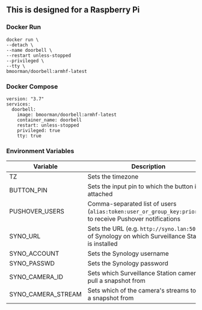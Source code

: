 ## This is designed for a Raspberry Pi

### Docker Run
```
docker run \
--detach \
--name doorbell \
--restart unless-stopped
--privileged \
--tty \
bmoorman/doorbell:armhf-latest
```

### Docker Compose
```
version: "3.7"
services:
  doorbell:
    image: bmoorman/doorbell:armhf-latest
    container_name: doorbell
    restart: unless-stopped
    privileged: true
    tty: true
```

### Environment Variables
|Variable|Description|Default|
|--------|-----------|-------|
|TZ|Sets the timezone|`America/Denver`|
|BUTTON_PIN|Sets the input pin to which the button is attached|`<empty>`|
|PUSHOVER_USERS|Comma-separated list of users (`alias:token:user_or_group_key:priority`) to receive Pushover notifications|`<empty>`|
|SYNO_URL|Sets the URL (e.g. `http://syno.lan:5000`) of Synology on which Surveillance Station is installed|`<empty>`|
|SYNO_ACCOUNT|Sets the Synology username|`<empty>`|
|SYNO_PASSWD|Sets the Synology password|`<empty>`|
|SYNO_CAMERA_ID|Sets which Surveillance Station camera to pull a snapshot from|`<empty>`|
|SYNO_CAMERA_STREAM|Sets which of the camera's streams to pull a snapshot from|`1`|
